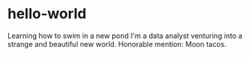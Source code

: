 # hello-world
Learning how to swim in a new pond
I'm a data analyst venturing into a strange and beautiful new world.
Honorable mention:  Moon tacos.  
